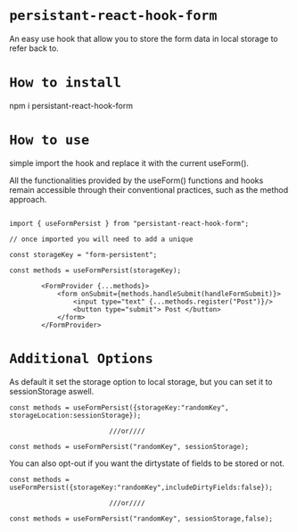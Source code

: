 # `persistant-react-hook-form`

An easy use hook that allow you to store the form data in local storage to refer back to.

# `How to install`

npm i persistant-react-hook-form

# `How to use`

simple import the hook and replace it with the current useForm().

All the functionalities provided by the useForm() functions and hooks remain accessible through their conventional practices, such as the method approach.


```tsx

import { useFormPersist } from "persistant-react-hook-form";

// once imported you will need to add a unique

const storageKey = "form-persistent";

const methods = useFormPersist(storageKey);

		<FormProvider {...methods}>
			<form onSubmit={methods.handleSubmit(handleFormSubmit)}>
				<input type="text" {...methods.register("Post")}/>
				<button type="submit"> Post </button>
			</form>
		</FormProvider>
 ```   


 # `Additional Options`

 As default it set the storage option to local storage, but you can set it to sessionStorage aswell.
```tsx
const methods = useFormPersist({storageKey:"randomKey", storageLocation:sessionStorage});

                         ///or////

const methods = useFormPersist("randomKey", sessionStorage);
```  

You can also opt-out if you want the dirtystate of fields to be stored or not. 
```tsx
const methods = useFormPersist({storageKey:"randomKey",includeDirtyFields:false});

                         ///or////
                         
const methods = useFormPersist("randomKey", sessionStorage,false);
```  


